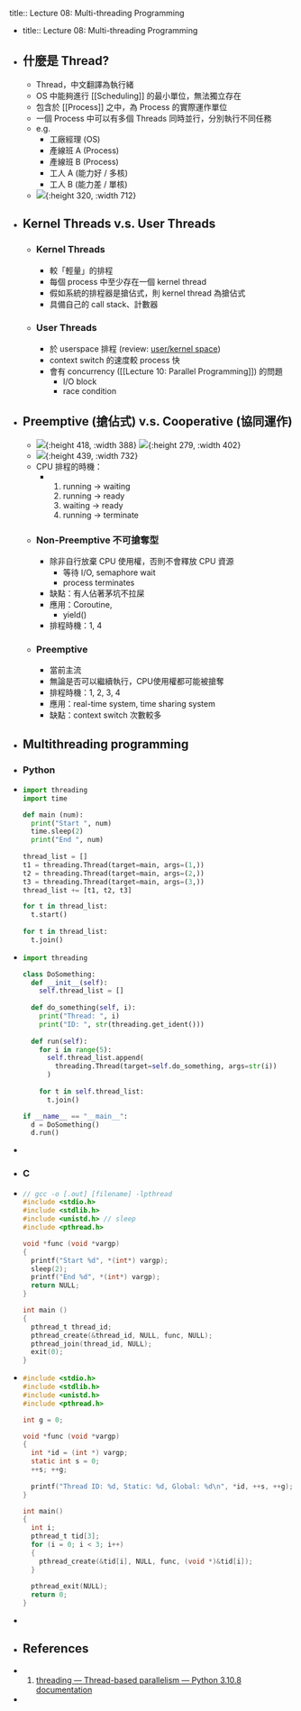 title:: Lecture 08: Multi-threading Programming

- title:: Lecture 08: Multi-threading Programming
- ## 什麼是 Thread?
	- Thread，中文翻譯為執行緒
	- OS 中能夠進行 [[Scheduling]] 的最小單位，無法獨立存在
	- 包含於 [[Process]] 之中，為 Process 的實際運作單位
	- 一個 Process 中可以有多個 Threads 同時並行，分別執行不同任務
	- e.g.
		- 工廠經理 (OS)
		- 產線班 A (Process)
		- 產線班 B (Process)
		- 工人 A (能力好 / 多核)
		- 工人 B (能力差 / 單核)
	- ![](https://upload.wikimedia.org/wikipedia/commons/thumb/2/25/Concepts-_Program_vs._Process_vs._Thread.jpg/400px-Concepts-_Program_vs._Process_vs._Thread.jpg){:height 320, :width 712}
- ## Kernel Threads v.s. User Threads
	- ### Kernel Threads
		- 較「輕量」的排程
		- 每個 process 中至少存在一個 kernel thread
		- 假如系統的排程器是搶佔式，則 kernel thread 為搶佔式
		- 具備自己的 call stack、計數器
	- ### User Threads
		- 於 userspace 排程 (review: [user/kernel space](logseq://graph/ht-lecture?block-id=632dc308-d8cc-483e-9535-90edc718fc9d))
		- context switch 的速度較 process 快
		- 會有 concurrency ([[Lecture 10: Parallel Programming]])  的問題
			- I/O block
			- race condition
- ## Preemptive (搶佔式) v.s. Cooperative (協同運作)
	- ![](https://upload.wikimedia.org/wikipedia/commons/thumb/8/83/Process_states.svg/600px-Process_states.svg.png){:height 418, :width 388} ![](https://sls.weco.net/files/u2472/o2.jpg){:height 279, :width 402}
	- ![](https://www.gatevidyalay.com/wp-content/uploads/2018/10/Process-State-Diagram.png){:height 439, :width 732}
	- CPU 排程的時機：
		- 1. running -> waiting
		  2. running -> ready
		  3. waiting -> ready 
		  4. running -> terminate
	- ### Non-Preemptive 不可搶奪型
		- 除非自行放棄 CPU 使用權，否則不會釋放 CPU 資源
			- 等待 I/O, semaphore wait
			- process terminates
		- 缺點：有人佔著茅坑不拉屎
		- 應用：Coroutine,
			- yield()
		- 排程時機：1, 4
	- ### Preemptive
		- 當前主流
		- 無論是否可以繼續執行，CPU使用權都可能被搶奪
		- 排程時機：1, 2, 3, 4
		- 應用：real-time system, time sharing system
		- 缺點：context switch 次數較多
- ## Multithreading programming
- ### Python
- ```Python
  import threading
  import time
  
  def main (num):
    print("Start ", num)
    time.sleep(2)
    print("End ", num)
    
  thread_list = []
  t1 = threading.Thread(target=main, args=(1,))
  t2 = threading.Thread(target=main, args=(2,))
  t3 = threading.Thread(target=main, args=(3,))
  thread_list += [t1, t2, t3]
  
  for t in thread_list:
    t.start()
   
  for t in thread_list:
    t.join()
  ```
- ```Python
  import threading
  
  class DoSomething:
    def __init__(self):
      self.thread_list = []
      
    def do_something(self, i):
      print("Thread: ", i)
      print("ID: ", str(threading.get_ident()))
      
    def run(self):
      for i in range(5):
        self.thread_list.append(
          threading.Thread(target=self.do_something, args=str(i))
        )
        
      for t in self.thread_list:
        t.join()
  
  if __name__ == "__main__":
    d = DoSomething()
    d.run()
  
  ```
-
- ### C
- ```C
  // gcc -o [.out] [filename] -lpthread
  #include <stdio.h>
  #include <stdlib.h>
  #include <unistd.h> // sleep
  #include <pthread.h>
  
  void *func (void *vargp)
  {
    printf("Start %d", *(int*) vargp);
    sleep(2);
    printf("End %d", *(int*) vargp);
    return NULL;
  }
  
  int main ()
  {
    pthread_t thread_id;
    pthread_create(&thread_id, NULL, func, NULL);
    pthread_join(thread_id, NULL);
    exit(0);
  }
  ```
- ```C
  #include <stdio.h>
  #include <stdlib.h>
  #include <unistd.h>
  #include <pthread.h>
  
  int g = 0;
  
  void *func (void *vargp)
  {
    int *id = (int *) vargp;
    static int s = 0;
    ++s; ++g;
    
    printf("Thread ID: %d, Static: %d, Global: %d\n", *id, ++s, ++g);
  }
  
  int main()
  {
    int i;
    pthread_t tid[3];
    for (i = 0; i < 3; i++) 
    {
      pthread_create(&tid[i], NULL, func, (void *)&tid[i]);
    }
    
    pthread_exit(NULL);
    return 0;
  }
  ```
-
- ## References
- 1. [threading — Thread-based parallelism — Python 3.10.8 documentation](https://docs.python.org/3/library/threading.html)
-